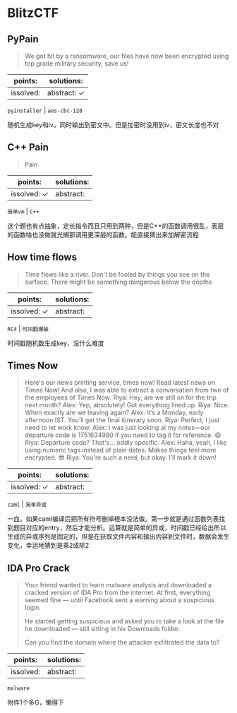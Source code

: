 ﻿# BlitzCTF

## PyPain

> We got hit by a ransomware, our files have now been encrypted using top grade military security, save us!

| points:  | solutions:  |
|-------|-------|
| issolved:  | abstract: ✓ |

`pyinstaller` | `aes-cbc-128`

随机生成key和iv，同时输出到密文中。但是加密时没用到iv，密文长度也不对

## C++ Pain

> Pain

| points:  | solutions:  |
|-------|-------|
| issolved: ✓ | abstract:  |

`简单vm` | `C++`

这个题也有点抽象，定长指令而且只用到两种，但是C++的函数调用很乱，表层的函数啥也没做就光搁那调用更深层的函数。能直接猜出来加解密流程

## How time flows

> Time flows like a river. Don't be fooled by things you see on the surface. There might be something dangerous below the depths

| points:  | solutions:  |
|-------|-------|
| issolved: ✓ | abstract:  |

`RC4` | `时间戳爆破`

时间戳随机数生成key，没什么难度

## Times Now

> Here's our news printing service, times now! Read latest news on Times Now! And also, I was able to extract a conversation from two of the employees of Times Now: Riya: Hey, are we still on for the trip next month? Alex: Yep, absolutely! Got everything lined up. Riya: Nice. When exactly are we leaving again? Alex: It’s a Monday, early afternoon IST. You’ll get the final itinerary soon. Riya: Perfect, I just need to let work know. Alex: I was just looking at my notes—our departure code is 1751634980 if you need to tag it for reference. 😄 Riya: Departure code? That's… oddly specific. Alex: Haha, yeah, I like using numeric tags instead of plain dates. Makes things feel more encrypted. 😎 Riya: You're such a nerd, but okay. I’ll mark it down!

| points:  | solutions:  |
|-------|-------|
| issolved: ✓ | abstract:  |

`caml` | `简单异或`

一血。如果caml编译后把所有符号删掉根本没法做。第一步就是通过函数列表找到题目对应的entry，然后才能分析。运算就是简单的异或，时间戳已经给出所以生成的异或序列是固定的，但是在获取文件内容和输出内容到文件时，数据会发生变化，幸运地猜到是乘2或除2

## IDA Pro Crack

> Your friend wanted to learn malware analysis and downloaded a cracked version of IDA Pro from the internet. At first, everything seemed fine — until Facebook sent a warning about a suspicious login.
> 
> He started getting suspicious and asked you to take a look at the file he downloaded — still sitting in his Downloads folder.
> 
> Can you find the domain where the attacker exfiltrated the data to?

| points:  | solutions:  |
|-------|-------|
| issolved:  | abstract:  |

`malware`

附件1个多G，懒得下
